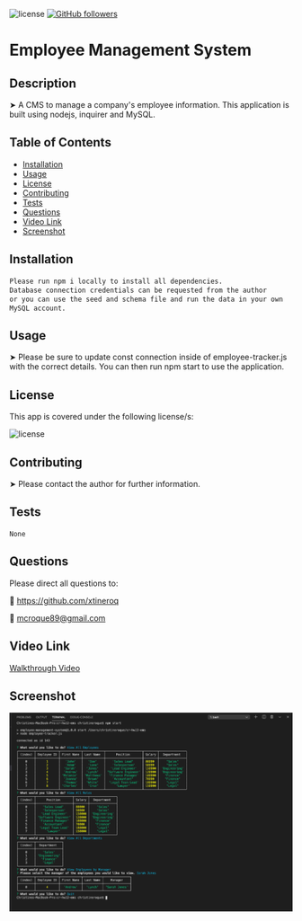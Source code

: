 ![license](https://img.shields.io/badge/license-ISC-brightgreen)
[![GitHub followers](https://img.shields.io/github/followers/xtineroq.svg?style=social&label=Followers)](https://github.com/xtineroq?tab=followers)

# Employee Management System

## Description
➤ A CMS to manage a company's employee information. This application is built using nodejs, inquirer and MySQL.

## Table of Contents
* [Installation](#installation)
* [Usage](#usage)
* [License](#license)
* [Contributing](#contributing)
* [Tests](#tests)
* [Questions](#questions)
* [Video Link](#video-link)
* [Screenshot](#screenshot)

## Installation
```
Please run npm i locally to install all dependencies.
Database connection credentials can be requested from the author
or you can use the seed and schema file and run the data in your own MySQL account.
```

## Usage
➤ Please be sure to update const connection inside of employee-tracker.js with the correct details. You can then run npm start to use the application.

## License
This app is covered under the following license/s:

![license](https://img.shields.io/badge/license-ISC-brightgreen)

## Contributing
➤ Please contact the author for further information.

## Tests
```
None
```

## Questions
Please direct all questions to:

👤 https://github.com/xtineroq

📧 mcroque89@gmail.com

## Video Link
[Walkthrough Video](https://www.loom.com/share/b0eea2aa4ab0477391e11d1143ab001b)

## Screenshot
![CLI-image](assets/ems-image.png)
